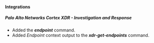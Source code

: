 
#### Integrations
##### Palo Alto Networks Cortex XDR - Investigation and Response
- Added the ***endpoint*** command.
- Added *Endpoint* context output to the ***xdr-get-endpoints*** command.
